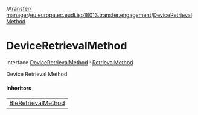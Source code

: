 //[transfer-manager](../../../index.md)/[eu.europa.ec.eudi.iso18013.transfer.engagement](../index.md)/[DeviceRetrievalMethod](index.md)

# DeviceRetrievalMethod

interface [DeviceRetrievalMethod](index.md) : [RetrievalMethod](../-retrieval-method/index.md)

Device Retrieval Method

#### Inheritors

|                                                         |
|---------------------------------------------------------|
| [BleRetrievalMethod](../-ble-retrieval-method/index.md) |
